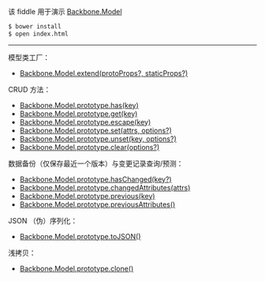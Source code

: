 该 fiddle 用于演示 [Backbone.Model](http://backbonejs.org/#Model)

```sh
$ bower install
$ open index.html
```

---

模型类工厂：

- [Backbone.Model.extend(protoProps?, staticProps?)](http://backbonejs.org/#Model-extend)

CRUD 方法：

- [Backbone.Model.prototype.has(key)](http://backbonejs.org/#Model-has)
- [Backbone.Model.prototype.get(key)](http://backbonejs.org/#Model-get)
- [Backbone.Model.prototype.escape(key)](http://backbonejs.org/#Model-escape)
- [Backbone.Model.prototype.set(attrs, options?)](http://backbonejs.org/#Model-set)
- [Backbone.Model.prototype.unset(key, options?)](http://backbonejs.org/#Model-unset)
- [Backbone.Model.prototype.clear(options?)](http://backbonejs.org/#Model-clear)

数据备份（仅保存最近一个版本）与变更记录查询/预测：

- [Backbone.Model.prototype.hasChanged(key?)](http://backbonejs.org/#Model-hasChanged)
- [Backbone.Model.prototype.changedAttributes(attrs)](http://backbonejs.org/#Model-changedAttributes)
- [Backbone.Model.prototype.previous(key)](http://backbonejs.org/#Model-previous)
- [Backbone.Model.prototype.previousAttributes()](http://backbonejs.org/#Model-previousAttributes)

JSON （伪）序列化：

- [Backbone.Model.prototype.toJSON()](http://backbonejs.org/#Model-toJSON)

浅拷贝：

- [Backbone.Model.prototype.clone()](http://backbonejs.org/#Model-clone)
